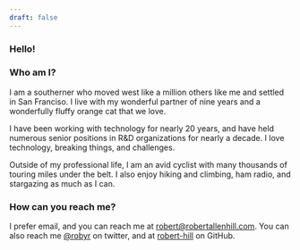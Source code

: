 ```yaml
---
draft: false
---
```


### Hello!

### Who am I?

I am a southerner who moved west like a million others like me and settled in San Franciso. I live with my wonderful partner of nine years and a wonderfully fluffy orange cat that we love.

I have been working with technology for nearly 20 years, and have held numerous senior positions in R&D organizations for nearly a decade. I love technology, breaking things, and challenges. 

Outside of my professional life, I am an avid cyclist with many thousands of touring miles under the belt. I also enjoy hiking and climbing, ham radio, and stargazing as much as I can.
### How can you reach me?

I prefer email, and you can reach me at robert@robertallenhill.com. You can also reach me [@robyr](https://twitter.com/robyr) on twitter, and at [robert-hill](https://github.com/robert-hill) on GitHub.
